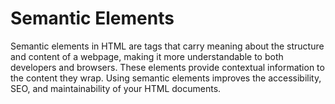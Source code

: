# Semantic Elements

Semantic elements in HTML are tags that carry meaning about the structure and content of a webpage, making it more understandable to both developers and browsers. These elements provide contextual information to the content they wrap. Using semantic elements improves the accessibility, SEO, and maintainability of your HTML documents.
